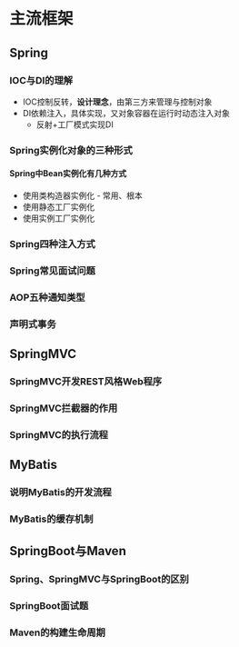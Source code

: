 # 主流框架

## Spring

### **IOC与DI的理解**

- IOC控制反转，**设计理念**，由第三方来管理与控制对象
- DI依赖注入，具体实现，又对象容器在运行时动态注入对象
  - 反射+工厂模式实现DI

### Spring实例化对象的三种形式

#### Spring中Bean实例化有几种方式

- 使用类构造器实例化 - 常用、根本
- 使用静态工厂实例化
- 使用实例工厂实例化

### Spring四种注入方式

### Spring常见面试问题

### AOP五种通知类型

### 声明式事务

## SpringMVC

### SpringMVC开发REST风格Web程序

### SpringMVC拦截器的作用

### SpringMVC的执行流程

## MyBatis

### 说明MyBatis的开发流程

### MyBatis的缓存机制

## SpringBoot与Maven

### Spring、SpringMVC与SpringBoot的区别

### SpringBoot面试题

### Maven的构建生命周期